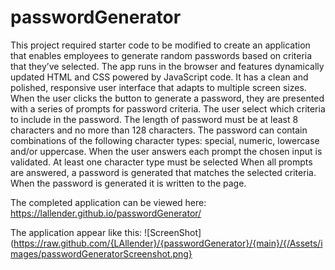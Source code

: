 # passwordGenerator
This project required starter code to be modified to create an application that enables employees to generate random passwords based on criteria that they’ve selected.
The app runs in the browser and features dynamically updated HTML and CSS powered by JavaScript code. 
It has a clean and polished, responsive user interface that adapts to multiple screen sizes. 
When the user clicks the button to generate a password, they are presented with a series of prompts for password criteria.
The user select which criteria to include in the password.
The length of password must be at least 8 characters and no more than 128 characters.
The password can contain combinations of the following character types: special, numeric, lowercase and/or uppercase. 
When the user answers each prompt the chosen input is validated.
At least one character type must be selected 
When all prompts are answered, a password is generated that matches the selected criteria.
When the password is generated it is written to the page.

The completed application can be viewed here: https://lallender.github.io/passwordGenerator/

The application appear like this:
![ScreenShot](https://raw.github.com/{LAllender}/{passwordGenerator}/{main}/{/Assets/images/passwordGeneratorScreenshot.png}
